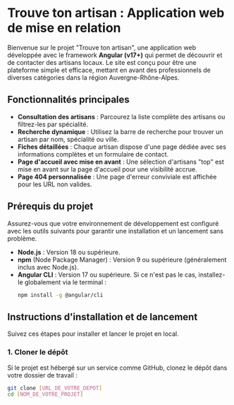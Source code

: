# Trouve ton artisan : Application web de mise en relation

Bienvenue sur le projet "Trouve ton artisan", une application web développée avec le framework **Angular (v17+)** qui permet de découvrir et de contacter des artisans locaux. Le site est conçu pour être une plateforme simple et efficace, mettant en avant des professionnels de diverses catégories dans la région Auvergne-Rhône-Alpes.

## Fonctionnalités principales

* **Consultation des artisans** : Parcourez la liste complète des artisans ou filtrez-les par spécialité.
* **Recherche dynamique** : Utilisez la barre de recherche pour trouver un artisan par nom, spécialité ou ville.
* **Fiches détaillées** : Chaque artisan dispose d'une page dédiée avec ses informations complètes et un formulaire de contact.
* **Page d'accueil avec mise en avant** : Une sélection d'artisans "top" est mise en avant sur la page d'accueil pour une visibilité accrue.
* **Page 404 personnalisée** : Une page d'erreur conviviale est affichée pour les URL non valides.

## Prérequis du projet

Assurez-vous que votre environnement de développement est configuré avec les outils suivants pour garantir une installation et un lancement sans problème.

* **Node.js** : Version 18 ou supérieure.
* **npm** (Node Package Manager) : Version 9 ou supérieure (généralement inclus avec Node.js).
* **Angular CLI** : Version 17 ou supérieure. Si ce n'est pas le cas, installez-le globalement via le terminal :
    ```bash
    npm install -g @angular/cli
    ```

## Instructions d'installation et de lancement

Suivez ces étapes pour installer et lancer le projet en local.

### 1. Cloner le dépôt

Si le projet est hébergé sur un service comme GitHub, clonez le dépôt dans votre dossier de travail :
```bash
git clone [URL_DE_VOTRE_DEPOT]
cd [NOM_DE_VOTRE_PROJET]
